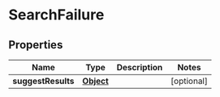 
# SearchFailure

## Properties
Name | Type | Description | Notes
------------ | ------------- | ------------- | -------------
**suggestResults** | [**Object**](.md) |  |  [optional]



